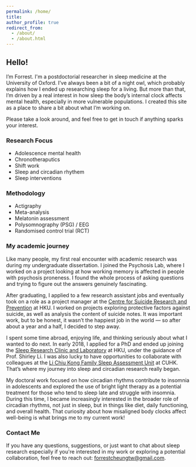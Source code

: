 ```yaml
---
permalink: /home/
title:
author_profile: true
redirect_from:
  - /about/
  - /about.html
---
```

## Hello!

I’m Forrest. I'm a postdoctorial researcher in sleep medicine at the University of Oxford. I’ve always been a bit of a night owl, which probably explains how I ended up researching sleep for a living. But more than that, I’m driven by a real interest in how sleep the body’s internal clock affects mental health, especially in more vulnerable populations. I created this site as a place to share a bit about what I’m working on. <br>

Please take a look around, and feel free to get in touch if anything sparks your interest.

### Research Focus
- Adolescence mental health
- Chronotheraputics
- Shift work
- Sleep and circadian rhythem
- Sleep interventions

### Methodology
- Actigraphy
- Meta-analysis
- Melatonin assessment
- Polysomnography (PSG) / EEG
- Randomised control trial (RCT)

### My academic journey
Like many people, my first real encounter with academic research was during my undergraduate dissertation. I joined the Psychosis Lab, where I worked on a project looking at how working memory is affected in people with psychosis proneness. I found the whole process of asking questions and trying to figure out the answers genuinely fascinating.

After graduating, I applied to a few research assistant jobs and eventually took on a role as a project manager at the [Centre for Suicide Research and Prevention](https://csrp.hku.hk/) at HKU. I worked on projects exploring protective factors against suicide, as well as analysis the content of suicide notes. It was important work, but to be honest, it wasn’t the happiest job in the world — so after about a year and a half, I decided to step away.

I spent some time abroad, enjoying life, and thinking seriously about what I wanted to do next. In early 2018, I applied for a PhD and ended up joining the [Sleep Research Clinic and Laboratory](https://sleep.hku.hk/) at HKU, under the guidance of Prof. Shirley Li. I was also lucky to have opportunities to collaborate with colleagues at the [Li Chiu Kong Family Sleep Assessment Unit](https://www.psychiatry.cuhk.edu.hk/sau/sleep-assessment-unit/) at CUHK. That’s where my journey into sleep and circadian research really began.

My doctoral work focused on how circadian rhythms contribute to insomnia in adolescents and explored the use of bright light therapy as a potential treatment for those who tend to sleep late and struggle with insomnia. During this time, I became increasingly interested in the broader role of circadian rhythms, not just in sleep, but in things like diet, daily functioning, and overall health. That curiosity about how misaligned body clocks affect well-being is what brings me to my current work!

### Contact Me
If you have any questions, suggestions, or just want to chat about sleep research especially if you're interested in my work or exploring a potential collaboration, feel free to reach out: [forrestcheungtw@gmail.com](mailto:forrestcheungtw@gmail.com).
